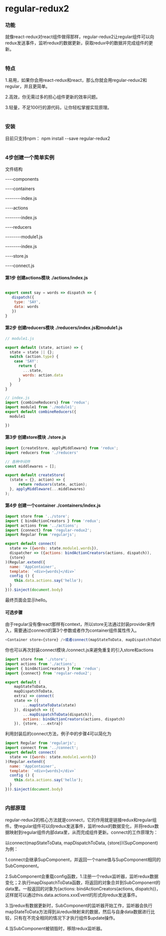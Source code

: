 # regular-redux2

### 功能
就像react-redux对react组件做得那样，regular-redux2让regular组件可以向redux发送事件，监听redux的数据更新，获取redux中的数据并完成组件的更新。

#


### 特点
1.易用，如果你会用react-redux和react，那么你就会用regular-redux2和regular，并且更简单。

2.高效，你无需过多的担心组件更新的效率问题。

3.轻量，不足100行的源代码，让你轻松掌握实现原理。

#

### 安装

目前只支持npm： npm install --save regular-redux2

#

### 4步创建一个简单实例

文件结构

----components

----containers
  
--------index.js
  
----actions
  
--------index.js

----reducers

--------module1.js

--------index.js

----store.js

----connect.js


#### 第1步 创建actions模块 ./actions/index.js

```js

export const say = words => dispatch => {
   dispatch({
    type: 'SAY',
    data: words
   })
}

```

#### 第2步 创建reducers模块 ./reducers/index.js和module1.js

```js
// module1.js

export default (state, action) => {
  state = state || {};
  switch (action.type) {
    case 'SAY':
      return {
        ...state,
        words: action.data
      }
  }
}

```

```js
// index.js
import {combineReducers} from 'redux';
import module1 from './module1';
export default combineReducers({
  module1

})  

```

#### 第3步 创建store模块 ./store.js

```js
import {createStore, applyMiddleware} from 'redux';
import reducers from './reducers'

// 各种中间件
const middlewares = [];

export default createStore(
  (state = {}, action) => {
      return reducers(state, action);
  }, applyMiddleware(...middlewares)
);


```
#### 第4步 创建一个container ./containers/index.js

```js
import store from '../store';
import { bindActionCreators } from 'redux';
import actions from '../actions';
import {connect} from 'regular-redux2';
import Regular from 'regularjs';

export default connect(
  state => ({words: state.module1.words}),
  dispatcher => ({actions: bindActionCreators(actions, dispatch)),
  {store}
)(Regular.extend({
  name: 'AppContainer',
  template: `<div>{words}</div>`
  config () {
    this.data.actions.say('hello');
  }
})).$inject(document.body)

```
最终页面会显示hello。

#### 可选步骤

由于regular没有像react那样有context，所以store无法通过封装provider来传入，需要通过connect的第3个参数或者作为container组件属性传入。

```js
<Container store={store} />或者connect(mapStateToData, mapDispatchToData, {store})(Component)

```
你也可以再次封装connect模块./connect.js来避免重复的引入store和actions

```js
import store from './store';
import actions from './actions';
import { bindActionCreators } from 'redux';
import {connect} from 'regular-redux2';

export default (
    mapStateToData,
    mapDispatchToData,
    extra) => connect(
    state => ({
        ...mapStateToData(state)
    }), dispatch => ({
        ...mapDispatchToData(dispatch)),
        actions: bindActionCreators(actions, dispatch)
    }), {store, ...extra})

```
利用封装后的connect方法，例子中的步骤4可以简化为
```js
import Regular from 'regularjs';
import connect from '../connect';
export default connect(
  state => ({words: state.module1.words})
)(Regular.extend({
  name: 'AppContainer',
  template: `<div>{words}</div>`
  config () {
    this.data.actions.say('hello');
  }
})).$inject(document.body)
```


#

### 内部原理

regular-redux2的核心方法就是connect，它的作用就是链接redux和regular组件。使regular组件可以向redux发送事件，监听redux的数据变化，并将redux数据映射到regular组件内部data里，从而完成组件更新。connect的工作原理为：

以connect(mapStateToData, mapDispatchToData, {store})(SupComponent)为例：

1.connect会继承SupComponent，并返回一个name值与SupComponent相同的SubComponent。

2.SubComponent会重载config函数，1.注册一个redux监听器，监听redux数据变化；2.执行mapDispatchToData函数，将返回的对象合并到SubComponent的data里。一般返回的对象为{actions: bindActionCreators(actions, dispatch)}，这样就可以通过this.data.actions.xxxEvent的形式向redux发送事件。

3.当redux有数据更新时，SubComponent的监听器开始工作，监听器会执行mapStateToData方法得到从redux映射来的数据，然后与自身data数据进行比较，只有在不完全相同的情况下才执行组件$update操作。

4.当SubComponent被销毁时，移除redux监听器。



